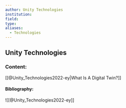 ```yaml
---
author: Unity Technologies
institution:
field:
type:
aliases:
  - Technologies
---
```


## Unity Technologies

### Content:
[[@Unity_Technologies2022-ey|What Is A Digital Twin?]]

#### Bibliography:

![[@Unity_Technologies2022-ey]]